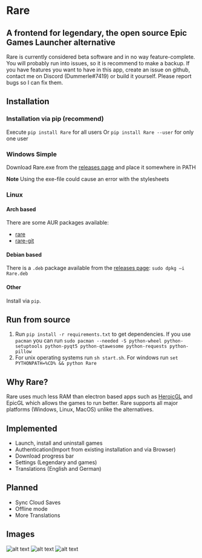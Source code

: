 # Rare

## A frontend for legendary, the open source Epic Games Launcher alternative

Rare is currently considered beta software and in no way feature-complete. You will probably run into issues, so it is recommend to make a backup. If you have features you want to have in this app, create an issue on github, contact me on Discord (Dummerle#7419) or build it yourself. Please report bugs so I can fix them.

## Installation

### Installation via pip (recommend)

Execute `pip install Rare` for all users Or `pip install Rare --user` for only one user

### Windows Simple

Download Rare.exe from the [releases page](https://github.com/Dummerle/Rare/releases) and place it somewhere in PATH

**Note**
Using the exe-file could cause an error with the stylesheets

### Linux

#### Arch based

There are some AUR packages available:
 - [rare](https://aur.archlinux.org/packages/rare)
 - [rare-git](https://aur.archlinux.org/packages/rare-git)

#### Debian based

There is a `.deb` package available from the [releases page](https://github.com/Dummerle/Rare/releases): `sudo dpkg –i Rare.deb`

#### Other

Install via `pip`.

## Run from source
1. Run `pip install -r requirements.txt` to get dependencies. If you use `pacman` you can run `sudo pacman --needed -S python-wheel python-setuptools python-pyqt5 python-qtawesome python-requests python-pillow`
2. For unix operating systems run `sh start.sh`. For windows run `set PYTHONPATH=%CD% && python Rare`

## Why Rare?

Rare uses much less RAM than electron based apps such as [HeroicGL](https://github.com/Heroic-Games-Launcher/HeroicGamesLauncher) and EpicGL which allows the games to run better. Rare supports all major platforms (Windows, Linux, MacOS) unlike the alternatives.

## Implemented

- Launch, install and uninstall games
- Authentication(Import from existing installation and via Browser)
- Download progress bar
- Settings (Legendary and games)
- Translations (English and German)

## Planned
- Sync Cloud Saves
- Offline mode
- More Translations

## Images

![alt text](https://github.com/Dummerle/Rare/blob/main/Screenshots/Rare.png?raw=true)
![alt text](https://github.com/Dummerle/Rare/blob/main/Screenshots/GameInfo.png?raw=true)
![alt text](https://github.com/Dummerle/Rare/blob/main/Screenshots/RareSettings.png?raw=true)


